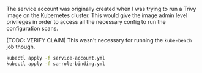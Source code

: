 The service account was originally created when I was trying to run a Trivy image on the Kubernetes cluster. This would give the image admin level privileges in order to access all the necessary config to run the configuration scans.

(TODO: VERIFY CLAIM) This wasn't necessary for running the `kube-bench` job though.

```sh
kubectl apply -f service-account.yml
kubectl apply -f sa-role-binding.yml
```

